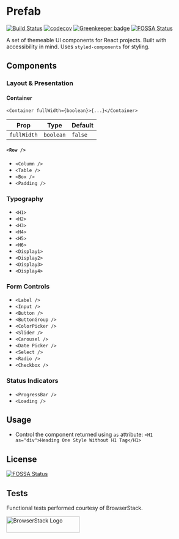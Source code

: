# Prefab

[![Build Status](https://travis-ci.com/stephenvector/prefab.svg?branch=master)](https://travis-ci.com/stephenvector/prefab)
[![codecov](https://codecov.io/gh/stephenvector/prefab/branch/master/graph/badge.svg)](https://codecov.io/gh/stephenvector/prefab) [![Greenkeeper badge](https://badges.greenkeeper.io/stephenvector/prefab.svg)](https://greenkeeper.io/)
[![FOSSA Status](https://app.fossa.io/api/projects/git%2Bgithub.com%2Fstephenvector%2Fprefab.svg?type=shield)](https://app.fossa.io/projects/git%2Bgithub.com%2Fstephenvector%2Fprefab?ref=badge_shield)

A set of themeable UI components for React projects. Built with accessibility in mind. Uses `styled-components` for styling.

## Components

### Layout & Presentation

#### Container

```tsx
<Container fullWidth={boolean}>{...}</Container>
```
Prop | Type | Default
-----|------|--------
`fullWidth`|`boolean`| `false`

#### `<Row />`
- `<Column />`
- `<Table />`
- `<Box />`
- `<Padding />`

### Typography

- `<H1>`
- `<H2>`
- `<H3>`
- `<H4>`
- `<H5>`
- `<H6>`
- `<Display1>`
- `<Display2>`
- `<Display3>`
- `<Display4>`

### Form Controls

- `<Label />`
- `<Input />`
- `<Button />`
- `<ButtonGroup />`
- `<ColorPicker />`
- `<Slider />`
- `<Carousel />`
- `<Date Picker />`
- `<Select />`
- `<Radio />`
- `<Checkbox />`

### Status Indicators
- `<ProgressBar />`
- `<Loading />`

## Usage

- Control the component returned using `as` attribute: `<H1 as="div">Heading One Style Without H1 Tag</H1>`

## License

[![FOSSA Status](https://app.fossa.io/api/projects/git%2Bgithub.com%2Fstephenvector%2Fprefab.svg?type=large)](https://app.fossa.io/projects/git%2Bgithub.com%2Fstephenvector%2Fprefab?ref=badge_large)
  
## Tests

Functional tests performed courtesy of BrowserStack.

<a href="https://www.browserstack.com/">
  <img src="https://live.browserstack.com/images/opensource/browserstack-logo.svg" alt="BrowserStack Logo" width="192" height="42">
</a>

